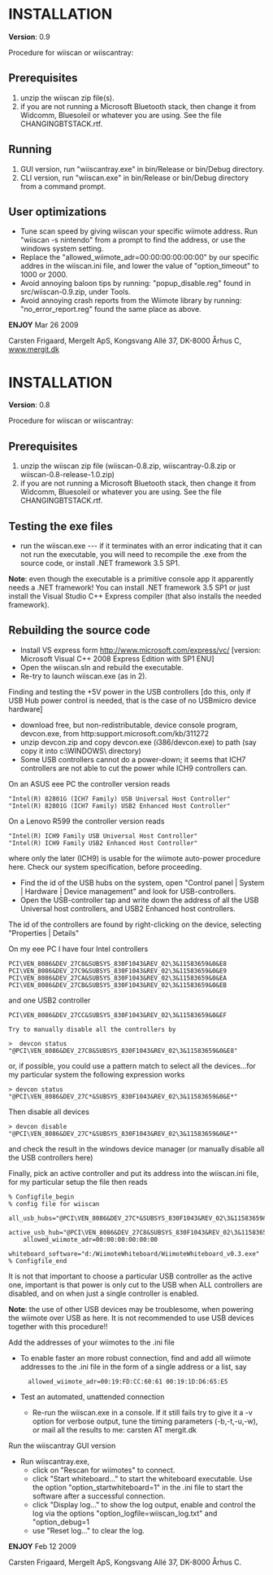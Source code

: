 # INSTALLATION  #

**Version**: 0.9

Procedure for wiiscan or wiiscantray:

## Prerequisites ##

1. unzip the wiiscan zip file(s).
2. if you are not running a Microsoft Bluetooth stack, then change it from Widcomm, Bluesoleil or whatever you are using. See the file CHANGINGBTSTACK.rtf.

## Running ##
	
1. GUI version, run "wiiscantray.exe" in bin/Release or bin/Debug directory.
2. CLI version, run "wiiscan.exe" in bin/Release or bin/Debug directory from a command prompt.

## User optimizations ##

- Tune scan speed by giving wiiscan your specific wiimote address. Run "wiiscan -s nintendo" from a prompt to find the address, or use the windows system setting.
- Replace the "allowed_wiimote_adr=00:00:00:00:00:00" by our specific addres in the wiiscan.ini file, and lower the value of "option_timeout" to 1000 or 2000.
- Avoid annoying baloon tips by running:  "popup_disable.reg" found in src/wiiscan-0.9.zip, under Tools.
- Avoid annoying crash reports from the Wiimote library by running: "no_error_report.reg" found the same place as above.

**ENJOY**
Mar 26 2009

Carsten Frigaard,
MergeIt ApS, Kongsvang  Allé  37,  DK-8000  Århus  C, www.mergit.dk


# INSTALLATION

**Version**: 0.8

Procedure for wiiscan or wiiscantray:
## Prerequisites ##

1. unzip the wiiscan zip file (wiiscan-0.8.zip, wiiscantray-0.8.zip or wiiscan-0.8-release-1.0.zip)
2. if you are not running a Microsoft Bluetooth stack, then change it from Widcomm, Bluesoleil or whatever you are using. See the file CHANGINGBTSTACK.rtf.

## Testing the exe files ##

- run the wiiscan.exe --- if it terminates with an error indicating that it can not run the executable, you will need to recompile the .exe from the source code, or install .NET framework 3.5 SP1. 

**Note**: even though the executable is a primitive console app it apparently needs a .NET framework! You can install .NET framework 3.5 SP1 or just install the Visual Studio C++ Express compiler (that also installs the needed framework).

## Rebuilding the source code ##

- Install VS express form http://www.microsoft.com/express/vc/ [version: Microsoft Visual C++ 2008 Express Edition with SP1 ENU]
- Open the wiiscan.sln and rebuild the executable.
- Re-try to launch wiiscan.exe (as in 2).

Finding and testing the +5V power in the USB controllers [do this, only if USB Hub power control is needed, that is the case of no USBmicro device hardware]

- download free, but non-redistributable, device console program, devcon.exe, from http:support.microsoft.com/kb/311272
- unzip devcon.zip and copy devcon.exe (i386/devcon.exe) to path (say copy it into c:\WINDOWS\ directory)
- Some USB controllers cannot do a power-down; it seems that ICH7 controllers are not able to cut the power while ICH9 controllers can.

On an ASUS eee PC the controller version reads

	"Intel(R) 82801G (ICH7 Family) USB Universal Host Controller"
	"Intel(R) 82801G (ICH7 Family) USB2 Enhanced Host Controller"

On a Lenovo R599 the controller version reads

	"Intel(R) ICH9 Family USB Universal Host Controller"
	"Intel(R) ICH9 Family USB2 Enhanced Host Controller"

where only the later (ICH9) is usable for the wiimote auto-power procedure here. Check our system specification, before proceeding.

- 	Find the id of the USB hubs on the system, open "Control panel | System | Hardware |  Device management" and look for USB-controllers.
- 	Open the USB-controller tap and write down the address of all the USB Universal host controllers, and USB2 Enhanced host controllers.

The id of the controllers are found by right-clicking on the device, selecting "Properties | Details"

On my eee PC I have four Intel controllers

	PCI\VEN_8086&DEV_27C8&SUBSYS_830F1043&REV_02\3&11583659&0&E8
	PCI\VEN_8086&DEV_27C9&SUBSYS_830F1043&REV_02\3&11583659&0&E9
	PCI\VEN_8086&DEV_27CA&SUBSYS_830F1043&REV_02\3&11583659&0&EA
	PCI\VEN_8086&DEV_27CB&SUBSYS_830F1043&REV_02\3&11583659&0&EB

and one USB2 controller

	PCI\VEN_8086&DEV_27CC&SUBSYS_830F1043&REV_02\3&11583659&0&EF

	Try to manually disable all the controllers by

	>  devcon status "@PCI\VEN_8086&DEV_27C8&SUBSYS_830F1043&REV_02\3&11583659&0&E8"

or, if possible, you could use a pattern match to select all the devices...for my particular system the following expression works

	> devcon status "@PCI\VEN_8086&DEV_27C*&SUBSYS_830F1043&REV_02\3&11583659&0&E*"

Then disable all devices

	> devcon disable "@PCI\VEN_8086&DEV_27C*&SUBSYS_830F1043&REV_02\3&11583659&0&E*"

and check the result in the windows device manager (or manually disable all the USB controllers here)

Finally, pick an active controller and put its address into the wiiscan.ini file, for my particular setup the file then reads

	% Configfile_begin
	% config file for wiiscan
		all_usb_hubs="@PCI\VEN_8086&DEV_27C*&SUBSYS_830F1043&REV_02\3&11583659&0&E*"
		active_usb_hub="@PCI\VEN_8086&DEV_27C8&SUBSYS_830F1043&REV_02\3&11583659&0&E8"
		allowed_wiimote_adr=00:00:00:00:00:00
		whiteboard_software="d:/WiimoteWhiteboard/WiimoteWhiteboard_v0.3.exe"
	% Configfile_end

It is not that important to choose a particular USB controller as the active one, important is that power is only cut to the USB when ALL controllers are disabled, and on when just a single controller is enabled.

**Note**: the use of other USB devices may be troublesome, when powering the wiimote over USB as here. It is not recommended to use USB devices together with this procedure!!

Add the addresses of your wiimotes to the .ini file

- To enable faster an more robust connection, find and add all wiimote addresses to the .ini file in the form of a single address or a list, say

		allowed_wiimote_adr=00:19:FD:CC:60:61 00:19:1D:D6:65:E5

- Test an automated, unattended connection
	- Re-run the wiiscan.exe in a console. If it still fails try to give it a -v option for verbose output, tune the timing parameters (-b,-t,-u,-w), or mail all the results to me: carsten AT mergit.dk

Run the wiiscantray GUI version

- Run wiiscantray.exe,
	- click on "Rescan for wiimotes" to connect.
	- click "Start whiteboard..." to start the whiteboard executable. Use the option "option_startwhiteboard=1" in the .ini file to start the software after a successful connection.
	- click "Display log..." to show the log output, enable and control the log via the options "option_logfile=wiiscan_log.txt" and "option_debug=1
	- use "Reset log..." to clear the log.

**ENJOY**
Feb 12 2009

Carsten Frigaard,
MergeIt ApS, Kongsvang  Allé  37,  DK-8000  Århus  C.
